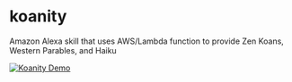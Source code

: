 # koanity
Amazon Alexa skill that uses AWS/Lambda function to provide Zen Koans,  Western Parables, and Haiku


[![Koanity Demo](https://img.youtube.com/vi/lZx_l3EdAE0/0.jpg)](https://www.youtube.com/watch?v=lZx_l3EdAE0) 
